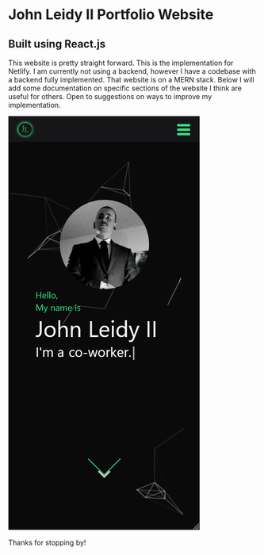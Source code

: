 # John Leidy II Portfolio Website
## Built using React.js

This website is pretty straight forward. This is the implementation for Netlify. I am currently not using a backend, however I have a codebase with a backend fully implemented. 
That website is on a MERN stack. Below I will add some documentation on specific sections of the website I think are useful for others. Open to suggestions on ways to improve my implementation.

![alt text](https://github.com/j-leidy/MyPortfolio/blob/main/src/Images/ScreenShotPortfolio.png)


Thanks for stopping by!


